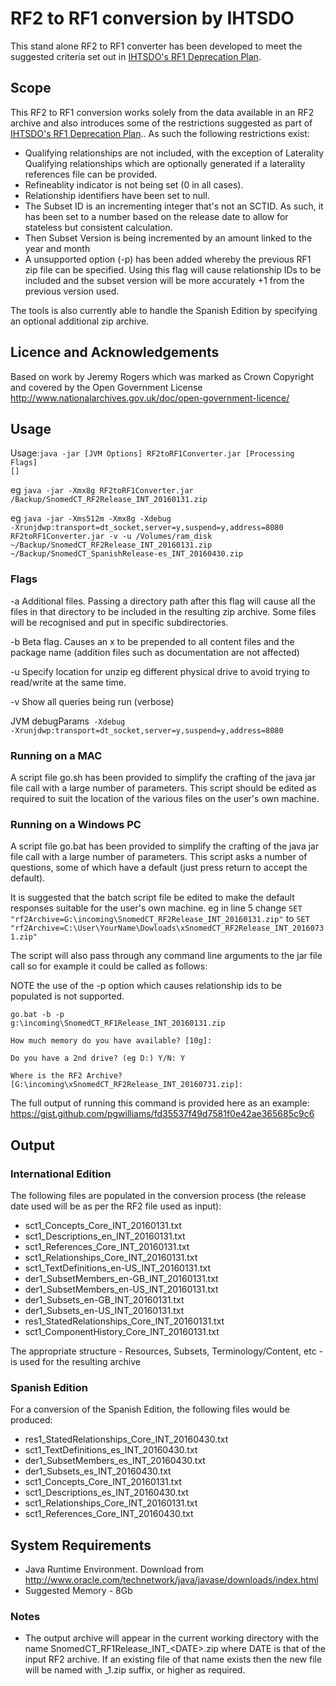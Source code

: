 # RF2 to RF1 conversion by IHTSDO

This stand alone RF2 to RF1 converter has been developed to meet the suggested criteria set out in [IHTSDO's RF1 Deprecation Plan](http://www.ihtsdo.org/news-articles/rf1-deprecation-and-withdrawal-of-support-request-for-feedback).

## Scope

This RF2 to RF1 conversion works solely from the data available in an RF2 archive and also introduces some of the restrictions suggested as part of [IHTSDO's RF1 Deprecation Plan](http://www.ihtsdo.org/news-articles/rf1-deprecation-and-withdrawal-of-support-request-for-feedback)..  As such the following restrictions exist:

* Qualifying relationships are not included, with the exception of Laterality Qualifying relationships which are optionally generated if a laterality references file can be provided.
* Refineablity indicator is not being set (0 in all cases).
* Relationship identifiers have been set to null.
* The Subset ID is an incrementing integer that's not an SCTID.  As such, it has been set to a number based on the release date to allow for stateless but consistent calculation.
* Then Subset Version is being incremented by an amount linked to the year and month
* A unsupported option (-p) has been added whereby the previous RF1 zip file can be specified.  Using this flag will cause relationship IDs to be included and the subset version will be more accurately +1 from the previous version used.

The tools is also currently able to handle the Spanish Edition by specifying an optional additional zip archive.

## Licence and Acknowledgements

Based on work by Jeremy Rogers which was marked as Crown Copyright
and covered by the Open Government License http://www.nationalarchives.gov.uk/doc/open-government-licence/

## Usage

Usage:<code>java -jar [JVM Options] RF2toRF1Converter.jar [Processing Flags] <RF2 international archive location>  [<RF2 extension archive location>]</code>

eg  <code>java -jar -Xmx8g RF2toRF1Converter.jar /Backup/SnomedCT_RF2Release_INT_20160131.zip</code>

eg <code>java -jar -Xms512m -Xmx8g -Xdebug -Xrunjdwp:transport=dt_socket,server=y,suspend=y,address=8080 RF2toRF1Converter.jar -v  -u /Volumes/ram_disk ~/Backup/SnomedCT_RF2Release_INT_20160131.zip ~/Backup/SnomedCT_SpanishRelease-es_INT_20160430.zip </code>

### Flags
-a	Additional files.  Passing a directory path after this flag will cause all the files in that directory to be included in the resulting zip archive.  Some files will be recognised and put in specific subdirectories.

-b	Beta flag.  Causes an x to be prepended to all content files and the package name (addition files such as documentation are not affected)

-u	Specify location for unzip eg different physical drive to avoid trying to read/write at the same time.

-v	Show all queries being run (verbose)

JVM debugParams<code> -Xdebug -Xrunjdwp:transport=dt_socket,server=y,suspend=y,address=8080 </code>

### Running on a MAC
A script file go.sh has been provided to simplify the crafting of the java jar file call with a large number of parameters.   This script should be edited as required to suit the location of the various files on the user's own machine.

### Running on a Windows PC
A script file go.bat has been provided to simplify the crafting of the java jar file call with a large number of parameters. This script asks a number of questions, some of which have a default (just press return to accept the default).
 
It is suggested that the batch script file be edited to make the default responses suitable for the user's own machine.  eg in line 5 change
<code>SET "rf2Archive=G:\incoming\SnomedCT_RF2Release_INT_20160131.zip"</code>
to
<code>SET "rf2Archive=C:\User\YourName\Dowloads\xSnomedCT_RF2Release_INT_20160731.zip"</code>

The script will also pass through any command line arguments to the jar file call so for example it could be called as follows:

NOTE the use of the -p option which causes relationship ids to be populated is not supported.

<code>go.bat -b -p g:\incoming\SnomedCT_RF1Release_INT_20160131.zip</code>

<code>How much memory do you have available? [10g]: </code>

<code>Do you have a 2nd drive? (eg D:\) Y/N: Y</code>

<code>Where is the RF2 Archive? [G:\incoming\xSnomedCT_RF2Release_INT_20160731.zip]: </code>

The full output of running this command is provided here as an example:  https://gist.github.com/pgwilliams/fd35537f49d7581f0e42ae365685c9c6

## Output

### International Edition

The following files are populated in the conversion process (the release date used will be as per the RF2 file used as input):

* sct1_Concepts_Core_INT_20160131.txt
* sct1_Descriptions_en_INT_20160131.txt
* sct1_References_Core_INT_20160131.txt
* sct1_Relationships_Core_INT_20160131.txt
* sct1_TextDefinitions_en-US_INT_20160131.txt
* der1_SubsetMembers_en-GB_INT_20160131.txt
* der1_SubsetMembers_en-US_INT_20160131.txt
* der1_Subsets_en-GB_INT_20160131.txt
* der1_Subsets_en-US_INT_20160131.txt
* res1_StatedRelationships_Core_INT_20160131.txt
* sct1_ComponentHistory_Core_INT_20160131.txt

The appropriate structure - Resources, Subsets, Terminology/Content, etc - is used for the resulting archive

### Spanish Edition

For a conversion of the Spanish Edition, the following files would be produced:

* res1_StatedRelationships_Core_INT_20160430.txt
* sct1_TextDefinitions_es_INT_20160430.txt
* der1_SubsetMembers_es_INT_20160430.txt
* der1_Subsets_es_INT_20160430.txt
* sct1_Concepts_Core_INT_20160131.txt
* sct1_Descriptions_es_INT_20160430.txt
* sct1_Relationships_Core_INT_20160131.txt
* sct1_References_Core_INT_20160430.txt

## System Requirements

* Java Runtime Environment.  Download from http://www.oracle.com/technetwork/java/javase/downloads/index.html
* Suggested Memory - 8Gb

### Notes

* The output archive will appear in the current working directory with the name SnomedCT_RF1Release_INT_&lt;DATE&gt;.zip where DATE is that of the input RF2 archive.  If an existing file of that name exists then the new file will be named with _1.zip suffix, or higher as required.

